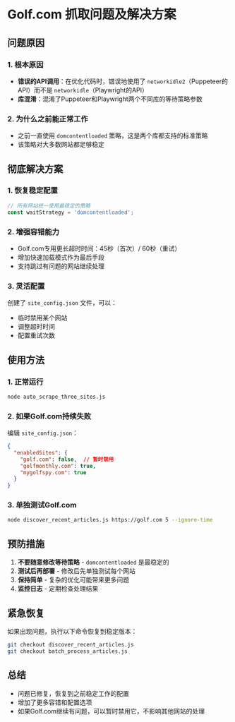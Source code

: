 # Golf.com 抓取问题及解决方案

## 问题原因

### 1. 根本原因
- **错误的API调用**：在优化代码时，错误地使用了 `networkidle2`（Puppeteer的API）而不是 `networkidle`（Playwright的API）
- **库混淆**：混淆了Puppeteer和Playwright两个不同库的等待策略参数

### 2. 为什么之前能正常工作
- 之前一直使用 `domcontentloaded` 策略，这是两个库都支持的标准策略
- 该策略对大多数网站都足够稳定

## 彻底解决方案

### 1. 恢复稳定配置
```javascript
// 所有网站统一使用最稳定的策略
const waitStrategy = 'domcontentloaded';
```

### 2. 增强容错能力
- Golf.com专用更长超时时间：45秒（首次）/ 60秒（重试）
- 增加快速加载模式作为最后手段
- 支持跳过有问题的网站继续处理

### 3. 灵活配置
创建了 `site_config.json` 文件，可以：
- 临时禁用某个网站
- 调整超时时间
- 配置重试次数

## 使用方法

### 1. 正常运行
```bash
node auto_scrape_three_sites.js
```

### 2. 如果Golf.com持续失败
编辑 `site_config.json`：
```json
{
  "enabledSites": {
    "golf.com": false,  // 暂时禁用
    "golfmonthly.com": true,
    "mygolfspy.com": true
  }
}
```

### 3. 单独测试Golf.com
```bash
node discover_recent_articles.js https://golf.com 5 --ignore-time
```

## 预防措施

1. **不要随意修改等待策略** - `domcontentloaded` 是最稳定的
2. **测试后再部署** - 修改后先单独测试每个网站
3. **保持简单** - 复杂的优化可能带来更多问题
4. **监控日志** - 定期检查处理结果

## 紧急恢复

如果出现问题，执行以下命令恢复到稳定版本：
```bash
git checkout discover_recent_articles.js
git checkout batch_process_articles.js
```

## 总结

- 问题已修复，恢复到之前稳定工作的配置
- 增加了更多容错和配置选项
- 如果Golf.com继续有问题，可以暂时禁用它，不影响其他网站的处理